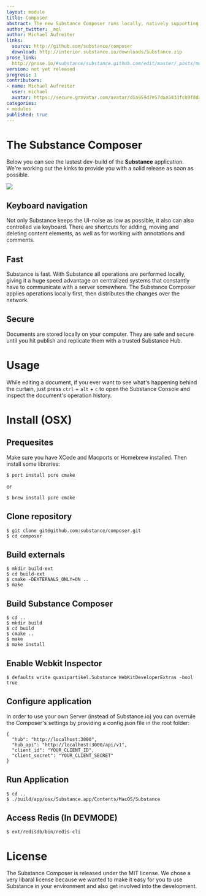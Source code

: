 ```yaml
---
layout: module
title: Composer
abstract: The new Substance Composer runs locally, natively supporting your operating system. However Substance is still built almost exclusively using web technology.
author_twitter: _mql
author: Michael Aufreiter
links:
  source: http://github.com/substance/composer
  download: http://interior.substance.io/downloads/Substance.zip
prose_link:
  http://prose.io/#substance/substance.github.com/edit/master/_posts/modules/0100-01-01-composer.md
version: not yet released
progress: 1
contributors:
- name: Michael Aufreiter
  user: michael
  avatar: https://secure.gravatar.com/avatar/d5a959d7e57daa5433fcb9f8da40be4b?d=https://a248.e.akamai.net/assets.github.com%2Fimages%2Fgravatars%2Fgravatar-140.png
categories:
- modules
published: true
---
```


# The Substance Composer

Below you can see the lastest dev-build of the **Substance** application. We're working out the kinks to provide you with a solid release as soon as possible.

![](http://interior.substance.io/images/campaign/substance.png)

## Keyboard navigation

Not only Substance keeps the UI-noise as low as possible, it also can also controlled via keyboard. There are shortcuts for adding, moving and deleting content elements, as well as for working with annotations and comments.

## Fast

Substance is fast. With Substance all operations are performed locally, giving it a huge speed advantage on centralized systems that constantly have to communicate with a server somewhere. The Substance Composer applies operations locally first, then distributes the changes over the network.

## Secure

Documents are stored locally on your computer. They are safe and secure until you hit publish and replicate them with a trusted Substance Hub.

# Usage

While editing a document, if you ever want to see what's happening behind the curtain, just press `ctrl` + `alt` + `c` to open the Substance Console and inspect the document's operation history.

# Install (OSX)

## Prequesites

Make sure you have XCode and Macports or Homebrew installed. Then install some libraries:

	$ port install pcre cmake
or  

	$ brew install pcre cmake
    
## Clone repository

    $ git clone git@github.com:substance/composer.git
    $ cd composer

## Build externals

    $ mkdir build-ext
    $ cd build-ext
    $ cmake -DEXTERNALS_ONLY=ON ..
    $ make

## Build Substance Composer

    $ cd ..
    $ mkdir build
    $ cd build
	$ cmake ..
    $ make
    $ make install

## Enable Webkit Inspector

    $ defaults write quasipartikel.Substance WebKitDeveloperExtras -bool true


## Configure application

In order to use your own Server (instead of Substance.io) you can overrule the Composer's settings by providing a config.json file in the root folder:
    
    {
      "hub": "http://localhost:3000",
      "hub_api": "http://localhost:3000/api/v1",
      "client_id": "YOUR_CLIENT_ID",
      "client_secret": "YOUR_CLIENT_SECRET"
    }

## Run Application

    $ cd ..
    $ ./build/app/osx/Substance.app/Contents/MacOS/Substance
    
## Access Redis (In DEVMODE)

	$ ext/redisdb/bin/redis-cli

# License

The Substance Composer is released under the MIT license. We chose a very libaral license because we wanted to make it easy for you to use Substance in your environment and also get involved into the development.